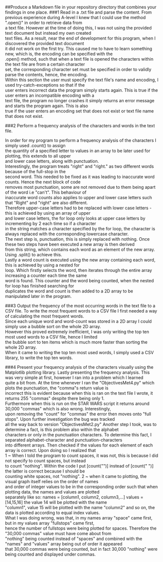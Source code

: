 ##Produce a Markdown file in your repository directory that combines your findings in one place.
###1 Read in a .txt file and parse the content.
From previous experience during A-level I knew that I could use the method ".open()" in order to retrieve data from  
a text file. However at the time of doing this, I was not using the provided text document but instead my own created  
text files. As a result, near the end of development for this program, when I discovered the provided text document  
it did not work on the first try. This caused me to have to learn something new, which is, the encoding can be specified with the  
.open() method, such that when a text file is opened the characters within the text file are from a certain character  
set, the corresponding character set must be specified in order to validly parse the contents, hence, the encoding.  
Within this section the user must specify the text file's name and encoding, I used try-catch-exceptions so that if the  
user enters incorrect data the program simply starts again. This is true if the user enters an incompatible encoding with a  
text file, the program no longer crashes it simply returns an error message and starts the program again. This is also  
true if the user enters an encoding set that does not exist or text file name that does not exist. 

###2 Perform a frequency analysis of the characters and words in the text file.

In order for my program to perform a frequency analysis of the characters I simply used .count() to assign  
the quantity of a specified letter to values in an array to be later used for plotting, this extends to all upper  
and lower case letters, along with punctuation.  
Interestingly, the program treats "right" and "right." as two different words because of the full-stop in the  
second word. This needed to be fixed as it was leading to inaccurate word counts. Hence the next block of code  
removes most punctuation, some are not removed due to them being apart of the word i.e "can't". This behaviour of  
inaccurate word counts also applies to upper and lower case letters such that "Right" and "right" are also different.  
Therefore upper-case letters had to be replaced with lower case letters - this is achieved by using an array of upper  
and lower case letters, the for loop only looks at upper case letters by incrementing by 2 each time so if a character  
in the string matches a character specified by the for loop, the character is always replaced with the corresponding 
lowercase character.  
The next step is, punctuation, this is simply replaced with nothing. Once these two steps have been executed a new array is then derived    
from this string, which contains each word as an element of the new array. Using .split() to achieve this.  
Lastly a word count is executed using the new array containing each word, this is achieved by using a nested for  
loop. Which firstly selects the word, then iterates through the entire array increasing a counter each time the same  
 word is found. This counter and the word being counted, when the nested for loop has finished searching for  
duplicates the word and count is then added to a 2D array to be manipulated later in the program. 

###3 Output the frequency of the most occurring words in the text file to a CSV file.
To write the most frequent words to a CSV file I first needed a way of calculating the most frequent words.  
Since each unique word and word-count was stored in a 2D array I could simply use a bubble sort on the whole 2D array.  
However this proved extremely inefficient, I was only writing the top ten most used words to a CSV file, hence I limited  
the bubble sort to ten items which is much more faster than sorting the whole 2D array.  
When it came to writing the top ten most used words, I simply used a CSV library, to write the top ten words. 

###4 Present your frequency analysis of the characters visually using the Matplotlib plotting library.
Lastly presenting the frequency analysis. This was very simple at first, however I ran into a problem which I learned  
quite a bit from. At the time whenever I ran the "ObjectivesMet4.py" which plots the punctuation, the "comma"s return value is  
incorrect this is evident because when this is ran on the text file I wrote, it returns 255 "commas" despite there being only 1.  
Furthermore when this is run on the STAR WARS script it returns around 30,000 "commas" which is also wrong. Interestingly,  
upon removing the "count" for "commas" the error then moves onto "full stops". Upon further investigation the bug was tracked  
all the way back to version "ObjectivesMet2.py" Another step I took, was to determine a fact, is this problem also within the alphabet  
characters or only in the punctuation characters. To determine this fact, I separated alphabet-character and punctuation-characters  
into different arrays. Then checked if the values for each element of each array is correct. Upon doing so I realized that   
1 ~ When I told the program to count spaces, it was not, this is because I did not specify to count spaces, but instead  
to count "nothing". Within the code I put [count("")] instead of [count(" ")] the latter is correct because I should be  
counting white spaces, not "nothing". 2 ~ when it came to plotting, the visual graph itself relies on the order of names  
and order of integer values to be in the corresponding order such that when plotting data, the names and values are plotted  
separately like so: names = [column1, column2, column3,...] values = [14,15,16] the value 14 will be plotted with the name  
"column1", value 15 will be plotted with the name "column2" and so on, the data is plotted according to equal index values.  
What I was doing wrong, was that, in my names array "space" came first, but in my values array "fullstops" came first,  
hence the number of fullstops were being plotted for spaces. Therefore the "30,000 commas" value must have come about from  
"nothing" being counted instead of "spaces" and combined with the "names" and "values" array being out of order it appeared  
that 30,000 commas were being counted, but in fact 30,000 "nothing" were being counted and displayed under commas.  

